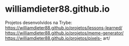 # williamdieter88.github.io
Projetos desenvolvidos na Trybe: 
<br>
https://williamdieter88.github.io/projetos/lessons-learned/
<br>
https://williamdieter88.github.io/projetos/meme-generator/
<br>
https://williamdieter88.github.io/projetos/pixels- art/
